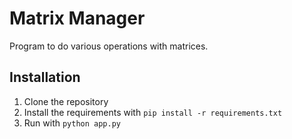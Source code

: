 # Matrix Manager

Program to do various operations with matrices.

## Installation

1. Clone the repository
2. Install the requirements with `pip install -r requirements.txt`
3. Run with `python app.py`
